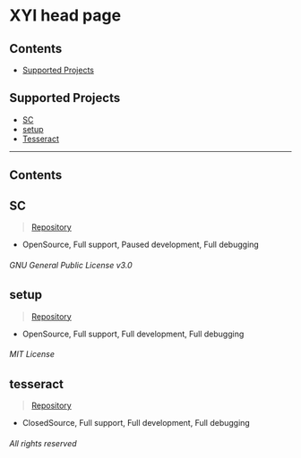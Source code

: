 # XYI head page

## Contents

- [Supported Projects](#Supported-Projects)


## Supported Projects
- [SC](#SC)
- [setup](#setup)
- [Tesseract](#tesseract)

---

## Contents
## SC 
> [Repository](https://github.com/MiranDaniel/xyi-sc)
 - OpenSource, Full support, Paused development, Full debugging

 ###### GNU General Public License v3.0
## setup 
> [Repository](https://github.com/MiranDaniel/xyi-setup)
 - OpenSource, Full support, Full development, Full debugging
 ###### MIT License
 
## tesseract
> [Repository](https://github.com/MiranDaniel/tesseract)
 - ClosedSource, Full support, Full development, Full debugging
 ###### All rights reserved


